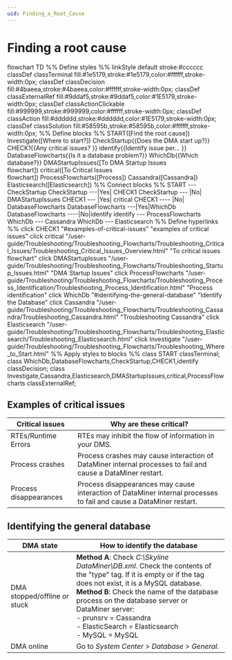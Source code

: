 ```yaml
---
uid: Finding_a_Root_Cause
---
```


# Finding a root cause

<div class="mermaid">
flowchart TD
    %% Define styles %%
    linkStyle default stroke:#cccccc
    classDef classTerminal fill:#1e5179,stroke:#1e5179,color:#ffffff,stroke-width:0px;
    classDef classDecision fill:#4baeea,stroke:#4baeea,color:#ffffff,stroke-width:0px;
    classDef classExternalRef fill:#9ddaf5,stroke:#9ddaf5,color:#1E5179,stroke-width:0px;
    classDef classActionClickable fill:#999999,stroke:#999999,color:#ffffff,stroke-width:0px;
    classDef classAction fill:#dddddd,stroke:#dddddd,color:#1E5179,stroke-width:0px;
    classDef classSolution fill:#58595b,stroke:#58595b,color:#ffffff,stroke-width:0px;
    %% Define blocks %%
    START([Find the root cause])
    Investigate([Where to start?])
    CheckStartup{{Does the DMA start up?}}
    CHECK1{{Any critical issues? }}
    identify{{Identify issue per... }}
    DatabaseFlowcharts{{Is it a database problem?}}
    WhichDb{{Which database?}}
    DMAStartupIssues([To DMA Startup Issues<br>flowchart])
    critical([To Critical Issues<br>flowchart])
    ProcessFlowcharts([Process])
    Cassandra([Cassandra])
    Elasticsearch([Elasticsearch])
    %% Connect blocks %%
    START --- CheckStartup
    CheckStartup ---|Yes| CHECK1
    CheckStartup --- |No| DMAStartupIssues
    CHECK1 --- |Yes| critical
    CHECK1 ---- |No| DatabaseFlowcharts
    DatabaseFlowcharts ---|Yes|WhichDb
    DatabaseFlowcharts ----|No|identify
    identify --- ProcessFlowcharts
    WhichDb --- Cassandra
    WhichDb --- Elasticsearch
    %% Define hyperlinks %%
    click CHECK1 "#examples-of-critical-issues" "examples of critical issues"
    click critical "/user-guide/Troubleshooting/Troubleshooting_Flowcharts/Troubleshooting_Critical_Issues/Troubleshooting_Critical_Issues_Overview.html" "To critical issues flowchart"
    click DMAStartupIssues "/user-guide/Troubleshooting/Troubleshooting_Flowcharts/Troubleshooting_Startup_Issues.html" "DMA Startup Issues"
    click ProcessFlowcharts "/user-guide/Troubleshooting/Troubleshooting_Flowcharts/Troubleshooting_Process_Identification/Troubleshooting_Process_Identification.html" "Process identification"
    click WhichDb "#identifying-the-general-database" "Identify the Database"
    click Cassandra "/user-guide/Troubleshooting/Troubleshooting_Flowcharts/Troubleshooting_Cassandra/Troubleshooting_Cassandra.html" "Troubleshooting Cassandra"
    click Elasticsearch "/user-guide/Troubleshooting/Troubleshooting_Flowcharts/Troubleshooting_Elasticsearch/Troubleshooting_Elasticsearch.html"
    click Investigate "/user-guide/Troubleshooting/Troubleshooting_Flowcharts/Troubleshooting_Where_to_Start.html"
    %% Apply styles to blocks %%
    class START classTerminal;
    class WhichDb,DatabaseFlowcharts,CheckStartup,CHECK1,identify classDecision;
    class Investigate,Cassandra,Elasticsearch,DMAStartupIssues,critical,ProcessFlowcharts classExternalRef;
</div>

## Examples of critical issues

| Critical issues | Why are these critical? |
|--|--|
| RTEs/Runtime Errors | RTEs may inhibit the flow of information in your DMS. |
| Process crashes | Process crashes may cause interaction of DataMiner internal processes to fail and cause a DataMiner restart. |
| Process disappearances | Process disappearances may cause interaction of DataMiner internal processes to fail and cause a DataMiner restart. |

## Identifying the general database

| DMA state | How to identify the database |
|--|--|
| DMA stopped/offline or stuck | **Method A**: Check *C:\Skyline DataMiner\DB.xml*. Check the contents of the "type" tag. If it is empty or if the tag does not exist, it is a MySQL database. <br> **Method B**: Check the name of the database process on the database server or DataMiner server: <br> - prunsrv = Cassandra <br> - ElasticSearch = Elasticsearch <br> - MySQL = MySQL |
| DMA online | Go to *System Center > Database > General*.|
